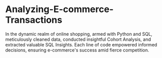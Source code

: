 # Analyzing-E-commerce-Transactions
In the dynamic realm of online shopping, armed with Python and SQL, meticulously cleaned data, conducted insightful Cohort Analysis, and extracted valuable SQL Insights. Each line of code empowered informed decisions, ensuring e-commerce's success amid fierce competition.
